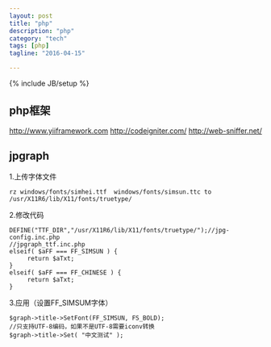 ```yaml
---
layout: post
title: "php"
description: "php"
category: "tech"
tags: [php]
tagline: "2016-04-15"

---
```

{% include JB/setup %}

## php框架

http://www.yiiframework.com
http://codeigniter.com/
http://web-sniffer.net/

## jpgraph

1.上传字体文件

    rz windows/fonts/simhei.ttf  windows/fonts/simsun.ttc to /usr/X11R6/lib/X11/fonts/truetype/

2.修改代码

    DEFINE("TTF_DIR","/usr/X11R6/lib/X11/fonts/truetype/");//jpg-config.inc.php
    //jpgraph_ttf.inc.php
    elseif( $aFF === FF_SIMSUN ) {
         return $aTxt;
    }
    elseif( $aFF === FF_CHINESE ) {
         return $aTxt;
    }

3.应用（设置FF_SIMSUM字体）

    $graph->title->SetFont(FF_SIMSUN, FS_BOLD);
    //只支持UTF-8编码，如果不是UTF-8需要iconv转换
    $graph->title->Set( "中文测试" );    

